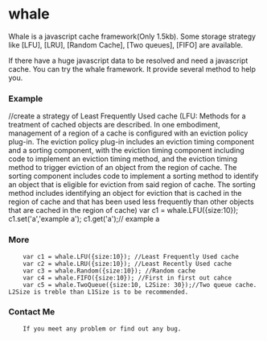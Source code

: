 # whale
Whale is a javascript cache framework(Only 1.5kb).
Some storage strategy like [LFU], [LRU], [Random Cache], [Two queues], [FIFO] are available.

If there have a huge javascript data to be resolved and need a javascript cache.
You can try the whale framework.
It provide several method to help you.

### Example
//create a strategy of Least Frequently Used cache 
(LFU: Methods for a treatment of cached objects are described. In one embodiment, management of a region of a cache is configured with an eviction policy plug-in. The eviction policy plug-in includes an eviction timing component and a sorting component, with the eviction timing component including code to implement an eviction timing method, and the eviction timing method to trigger eviction of an object from the region of cache. The sorting component includes code to implement a sorting method to identify an object that is eligible for eviction from said region of cache. The sorting method includes identifying an object for eviction that is cached in the region of cache and that has been used less frequently than other objects that are cached in the region of cache)
		var c1 = whale.LFU({size:10});
		c1.set('a','example a');
		c1.get('a');// example a

### More
		var c1 = whale.LFU({size:10}); //Least Frequently Used cache
		var c2 = whale.LRU({size:10}); //Least Recently Used cache
		var c3 = whale.Random({size:10}); //Random cache 
		var c4 = whale.FIFO({size:10}); //First in first out cahce
		var c5 = whale.TwoQueue({size:10, L2Size: 30});//Two queue cache.  L2Size is treble than L1Size is to be recommended.
### Contact Me
		If you meet any problem or find out any bug.
